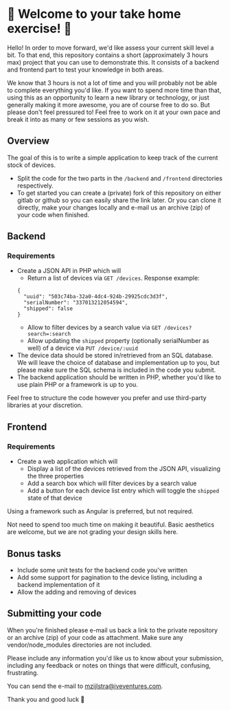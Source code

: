 # 🎉 Welcome to your take home exercise! 🎉

Hello! In order to move forward, we'd like assess your current skill level a bit. To that end, this repository contains a short (approximately 3 hours max) project that you can use to demonstrate this. It consists of a backend and frontend part to test your knowledge in both areas.

We know that 3 hours is not a lot of time and you will probably not be able to complete everything you'd like. If you want to spend more time than that, using this as an opportunity to learn a new library or technology, or just generally making it more awesome, you are of course free to do so. But please don't feel pressured to! Feel free to work on it at your own pace and break it into as many or few sessions as you wish.

## Overview
The goal of this is to write a simple application to keep track of the current stock of devices.

- Split the code for the two parts in the `/backend` and `/frontend` directories respectively.
- To get started you can create a (private) fork of this repository on either gitlab or github so you can easily share the link later. Or you can clone it directly, make your changes locally and e-mail us an archive (zip) of your code when finished.

## Backend
### Requirements
- Create a JSON API in PHP which will
  - Return a list of devices via `GET /devices`. Response example:
  ```
  {
    "uuid": "503c74ba-32a0-4dc4-924b-29925cdc3d3f",
    "serialNumber": "337013212054594",
    "shipped": false
  }
  ```
  - Allow to filter devices by a search value via `GET /devices?search=:search`
  - Allow updating the `shipped` property (optionally serialNumber as well) of a device via `PUT /device/:uuid`
- The device data should be stored in/retrieved from an SQL database. We will leave the choice of database and implementation up to you, but please make sure the SQL schema is included in the code you submit.
- The backend application should be written in PHP, whether you'd like to use plain PHP or a framework is up to you.

Feel free to structure the code however you prefer and use third-party libraries at your discretion.

## Frontend
### Requirements
- Create a web application which will
  - Display a list of the devices retrieved from the JSON API, visualizing the three properties
  - Add a search box which will filter devices by a search value
  - Add a button for each device list entry which will toggle the `shipped` state of that device

Using a framework such as Angular is preferred, but not required.

Not need to spend too much time on making it beautiful. Basic aesthetics are welcome, but we are not grading your design skills here.

## Bonus tasks
 - Include some unit tests for the backend code you've written
 - Add some support for pagination to the device listing, including a backend implementation of it
 - Allow the adding and removing of devices

## Submitting your code
When you're finished please e-mail us back a link to the private repository or an archive (zip) of your code as attachment. Make sure any vendor/node_modules directories are not included.

Please include any information you'd like us to know about your submission, including any feedback or notes on things that were difficult, confusing, frustrating.

You can send the e-mail to mzijlstra@iveventures.com.

Thank you and good luck 🙏
